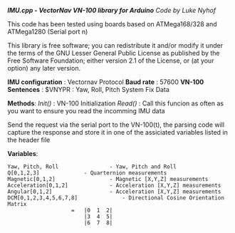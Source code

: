***IMU.cpp - VectorNav VN-100 library for Arduino***
*Code by Luke Nyhof*

This code has been tested using boards based on ATMega168/328 and ATMega1280 (Serial port n)

This library is free software; you can redistribute it and/or
modify it under the terms of the GNU Lesser General Public
License as published by the Free Software Foundation; either
version 2.1 of the License, or (at your option) any later version.

**IMU configuration** : Vectornav Protocol
**Baud rate**         : 57600
**VN-100 Sentences**  : $VNYPR : Yaw, Roll, Pitch System Fix Data
		
**Methods**:
	*Init()* : VN-100 Initialization
	*Read()* : Call this funcion as often as you want to ensure you read the incomming IMU data

Send the request via the serial port to the VN-100(t), the parsing code will capture the 
response and store it in one of the assiciated variables listed in the header file

**Variables**:

	Yaw, Pitch, Roll		        - Yaw, Pitch and Roll
	Q[0,1,2,3]				- Quarternion measurements
	Magnetic[0,1,2]			        - Magnetic [X,Y,Z] measurements
	Acceleration[0,1,2]		      	- Acceleration [X,Y,Z] measurements
	Angular[0,1,2]			        - Acceleration [X,Y,Z] measurements
	DCM[0,1,2,3,4,5,6,7,8]	    		- Directional Cosine Orientation Matrix
						=	|0  1  2|
							|3  4  5|
							|6  7  8|

